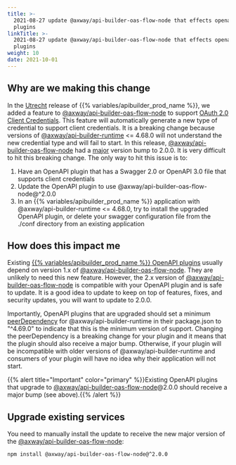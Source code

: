 ```yaml
---
title: >-
  2021-08-27 update @axway/api-builder-oas-flow-node that effects openapi
  plugins
linkTitle: >-
  2021-08-27 update @axway/api-builder-oas-flow-node that effects openapi
  plugins
weight: 10
date: 2021-10-01
---
```


## Why are we making this change

In the [Utrecht](/docs/release_notes/-_27_august_2021/) release of {{% variables/apibuilder_prod_name %}}, we added a feature to [@axway/api-builder-oas-flow-node](https://www.npmjs.com/package/@axway/api-builder-oas-flow-node) to support [OAuth 2.0 Client Credentials](/docs/developer_guide/credentials/configuring_credentials/oauth_2.0_credentials/). This feature will automatically generate a new type of credential to support client credentials. It is a breaking change because versions of [@axway/api-builder-runtime](https://www.npmjs.com/package/@axway/api-builder-runtime) <= 4.68.0 will not understand the new credential type and will fail to start. In this release, [@axway/api-builder-oas-flow-node](https://www.npmjs.com/package/@axway/api-builder-oas-flow-node) had a [major](https://semver.org/) version bump to 2.0.0. It is very difficult to hit this breaking change. The only way to hit this issue is to:

1. Have an OpenAPI plugin that has a Swagger 2.0 or OpenAPI 3.0 file that supports client credentials
1. Update the OpenAPI plugin to use @axway/api-builder-oas-flow-node@^2.0.0
1. In an {{% variables/apibuilder_prod_name %}} application with @axway/api-builder-runtime <= 4.68.0, try to install the upgraded OpenAPI plugin, or delete your swagger configuration file from the ./conf directory from an existing application

## How does this impact me

Existing [{{% variables/apibuilder_prod_name %}} OpenAPI plugins](/docs/how_to/create_a_plugin_from_openapi_files/) usually depend on version 1.x of [@axway/api-builder-oas-flow-node](https://www.npmjs.com/package/@axway/api-builder-oas-flow-node). They are unlikely to need this new feature. However, the 2.x version of [@axway/api-builder-oas-flow-node](https://www.npmjs.com/package/@axway/api-builder-oas-flow-node) is compatible with your OpenAPI plugin and is safe to update. It is a good idea to update to keep on top of features, fixes, and security updates, you will want to update to 2.0.0.

Importantly, OpenAPI plugins that are upgraded should set a minimum [peerDependency](https://nodejs.org/es/blog/npm/peer-dependencies) for @axway/api-builder-runtime in their package.json to "^4.69.0" to indicate that this is the minimum version of support. Changing the peerDependency is a breaking change for your plugin and it means that the plugin should also receive a major bump. Otherwise, if your plugin will be incompatible with older versions of @axway/api-builder-runtime and consumers of your plugin will have no idea why their application will not start.

{{% alert title="Important" color="primary" %}}Existing OpenAPI plugins that upgrade to [@axway/api-builder-oas-flow-node](https://www.npmjs.com/package/@axway/api-builder-oas-flow-node)@2.0.0 should receive a major bump (see above).{{% /alert %}}

## Upgrade existing services

You need to manually install the update to receive the new major version of the [@axway/api-builder-oas-flow-node](https://www.npmjs.com/package/@axway/api-builder-oas-flow-node):

```bash
npm install @axway/api-builder-oas-flow-node@^2.0.0
```
